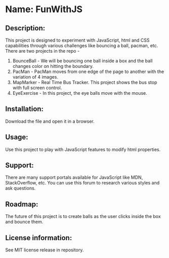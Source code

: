 # Name: FunWithJS

## Description: 
This project is designed to experiment with JavaScript, html and CSS capabilities through various challenges like bouncing a ball, pacman, etc. There are two projects in the repo -
1. BounceBall - We will be bouncing one ball inside a box and the ball changes color on hitting the boundary.  
2. PacMan - PacMan moves from one edge of the page to another with the variation of 4 images.
3. MapMarker - Real Time Bus Tracker. This project shows the bus stop with full screen control.
4. EyeExercise - In this project, the eye balls move with the mouse.

## Installation: 
Download the file and open it in a browser.

## Usage: 
Use this project to play with JavaScript features to modify html properties.

## Support: 
There are many support portals available for JavaScript like MDN, StackOverflow, etc. You can use this forum to research various styles and ask questions.

## Roadmap: 
The future of this project is to create balls as the user clicks inside the box and bounce them. 

## License information: 

See MIT license release in repository.
